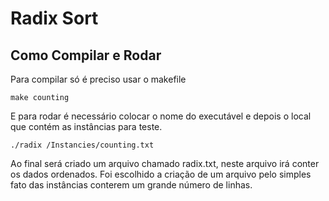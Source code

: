 # Radix Sort

## Como Compilar e Rodar

Para compilar só é preciso usar o makefile

```
make counting
```

E para rodar é necessário colocar o nome do executável e depois o local que contém as instâncias para teste.

```
./radix /Instancies/counting.txt
```

Ao final será criado um arquivo chamado radix.txt, neste arquivo irá conter os dados ordenados. Foi escolhido a criação de um arquivo pelo simples fato das instâncias conterem um grande número de linhas.